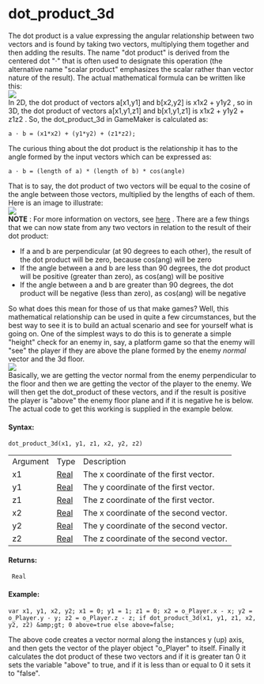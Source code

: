 # dot_product_3d

The dot product is a value expressing the angular relationship between
two vectors and is found by taking two vectors, multiplying them
together and then adding the results. The name "dot product" is derived
from the centered dot "·" that is often used to designate this operation
(the alternative name "scalar product" emphasizes the scalar rather than
vector nature of the result). The actual mathematical formula can be
written like this:  
![](https://gms.magecorn.com/Manual/assets/Images/Scripting_Reference/GML/Reference/Maths/dot_product_image.png)  
In 2D, the dot product of vectors a\[x1,y1\] and b\[x2,y2\] is x1x2 +
y1y2 , so in 3D, the dot product of vectors a\[x1,y1,z1\] and
b\[x1,y1,z1\] is x1x2 + y1y2 + z1z2 . So, the dot_product_3d in
GameMaker is calculated as:

``` gml
a · b = (x1*x2) + (y1*y2) + (z1*z2);
```

The curious thing about the dot product is the relationship it has to
the angle formed by the input vectors which can be expressed as:

``` gml
a · b = (length of a) * (length of b) * cos(angle)
```

That is to say, the dot product of two vectors will be equal to the
cosine of the angle between those vectors, multiplied by the lengths of
each of them. Here is an image to illustrate:  
![](https://gms.magecorn.com/Manual/assets/Images/Scripting_Reference/GML/Reference/Maths/dot_product_image_2.png)  
**NOTE** : For more information on vectors, see
[here](../../../../Additional_Information/Vectors) . There are a few
things that we can now state from any two vectors in relation to the
result of their dot product:

-   If a and b are perpendicular (at 90 degrees to each other), the
    result of the dot product will be zero, because cos(ang) will be
    zero
-   If the angle between a and b are less than 90 degrees, the dot
    product will be positive (greater than zero), as cos(ang) will be
    positive
-   If the angle between a and b are greater than 90 degrees, the dot
    product will be negative (less than zero), as cos(ang) will be
    negative

So what does this mean for those of us that make games? Well, this
mathematical relationship can be used in quite a few circumstances, but
the best way to see it is to build an actual scenario and see for
yourself what is going on. One of the simplest ways to do this is to
generate a simple "height" check for an enemy in, say, a platform game
so that the enemy will "see" the player if they are above the plane
formed by the enemy *normal* vector and the 3d floor.  
![](https://gms.magecorn.com/Manual/assets/Images/Scripting_Reference/GML/Reference/Maths/dot_product_3d_image.png)  
Basically, we are getting the vector normal from the enemy perpendicular
to the floor and then we are getting the vector of the player to the
enemy. We will then get the dot_product of these vectors, and if the
result is positive the player is "above" the enemy floor plane and if it
is negative he is below. The actual code to get this working is supplied
in the example below.

#### **Syntax:**

``` gml
dot_product_3d(x1, y1, z1, x2, y2, z2)
```

|          |                                                                         |                                        |
|----------|-------------------------------------------------------------------------|----------------------------------------|
| Argument | Type                                                                    | Description                            |
| x1       |  [Real](../../../../../GameMaker_Language/GML_Overview/Data_Types)  | The x coordinate of the first vector.  |
| y1       |  [Real](../../../../../GameMaker_Language/GML_Overview/Data_Types)  | The y coordinate of the first vector.  |
| z1       |  [Real](../../../../../GameMaker_Language/GML_Overview/Data_Types)  | The z coordinate of the first vector.  |
| x2       |  [Real](../../../../../GameMaker_Language/GML_Overview/Data_Types)  | The x coordinate of the second vector. |
| y2       |  [Real](../../../../../GameMaker_Language/GML_Overview/Data_Types)  | The y coordinate of the second vector. |
| z2       |  [Real](../../../../../GameMaker_Language/GML_Overview/Data_Types)  | The z coordinate of the second vector. |

#### Returns:

``` gml
 Real
```

#### Example:

``` gml
var x1, y1, x2, y2; x1 = 0; y1 = 1; z1 = 0; x2 = o_Player.x - x; y2 = o_Player.y - y; z2 = o_Player.z - z; if dot_product_3d(x1, y1, z1, x2, y2, z2) &amp;gt; 0 above=true else above=false;
```

The above code creates a vector normal along the instances y (up) axis,
and then gets the vector of the player object "o_Player" to itself.
Finally it calculates the dot product of these two vectors and if it is
greater tan 0 it sets the variable "above" to true, and if it is less
than or equal to 0 it sets it to "false".
